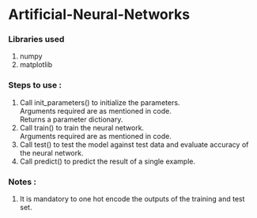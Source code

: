 # Artificial-Neural-Networks
<h3>Libraries used</h3>
<ol>
  <li>numpy</li>
  <li>matplotlib</li>
</ol>
<H3>Steps to use : </h3>
<ol>
  <li>Call init_parameters() to initialize the parameters.<br>Arguments required are as mentioned in code.<br>Returns a parameter dictionary.</li>
  <li>Call train() to train the neural network.<br>Arguments required are as mentioned in code.</li>
  <li>Call test() to test the model against test data and evaluate accuracy of the neural network.</li>
  <li>Call predict() to predict the result of a single example.</li>
</ol>
<H3>Notes : </h3>
<ol>
  <li>It is mandatory to one hot encode the outputs of the training and test set.</li>
</ol>
